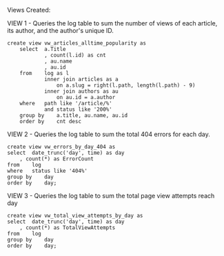 Views Created:

VIEW 1 - Queries the log table to sum the number of views of each article, its author, and the author's unique ID.

	create view vw_articles_alltime_popularity as 
        select  a.Title
                , count(l.id) as cnt
                , au.name
                , au.id
        from    log as l
                inner join articles as a
                    on a.slug = right(l.path, length(l.path) - 9)
                inner join authors as au
                    on au.id = a.author
        where   path like '/article/%'
                and status like '200%'
        group by    a.title, au.name, au.id
        order by    cnt desc


VIEW 2 - Queries the log table to sum the total 404 errors for each day.

	create view vw_errors_by_day_404 as 
	select  date_trunc('day', time) as day
		, count(*) as ErrorCount
	from    log
	where   status like '404%'
	group by	day
	order by	day;


VIEW 3 - Queries the log table to sum the total page view attempts reach day

	create view vw_total_view_attempts_by_day as 
	select  date_trunc('day', time) as day
		, count(*) as TotalViewAttempts
	from    log
	group by	day
	order by	day;
